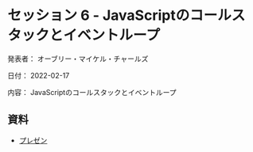 # セッション 6 - JavaScriptのコールスタックとイベントループ

発表者： オーブリー・マイケル・チャールズ

日付： 2022-02-17

内容： JavaScriptのコールスタックとイベントループ

## 資料

* [プレゼン](https://docs.google.com/presentation/d/1EPDAGubk-HpZCpw4RvFK8VQMPqbZ8LyjhS16ZWRqxgU/edit?usp=sharing)
